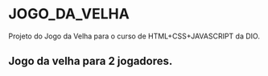 # JOGO_DA_VELHA
Projeto do Jogo da Velha para o curso de HTML+CSS+JAVASCRIPT da DIO.

## Jogo da velha para 2 jogadores.
